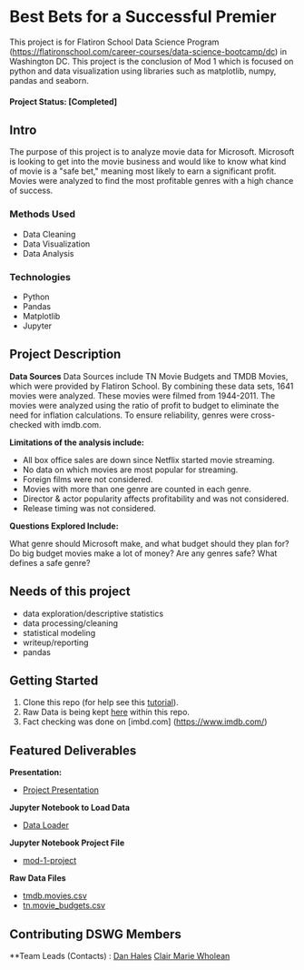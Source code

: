 # Best Bets for a Successful Premier
This project is for Flatiron School Data Science Program (https://flatironschool.com/career-courses/data-science-bootcamp/dc) in Washington DC. This project is the conclusion of Mod 1 which is focused on python and data visualization using libraries such as matplotlib, numpy, pandas and seaborn.

#### Project Status: [Completed]

## Intro
The purpose of this project is to analyze movie data for Microsoft. Microsoft is looking to get into the movie business and would like to know what kind of movie is a "safe bet," meaning most likely to earn a significant profit. Movies were analyzed to find the most profitable genres with a high chance of success.

### Methods Used
* Data Cleaning 
* Data Visualization
* Data Analysis

### Technologies
* Python
* Pandas
* Matplotlib
* Jupyter

## Project Description

__Data Sources__
Data Sources include TN Movie Budgets and TMDB Movies, which were provided by Flatiron School. By combining these data sets, 1641 movies were analyzed. These movies were filmed from 1944-2011. The movies were analyzed using the ratio of profit to budget to eliminate the need for inflation calculations. To ensure reliability, genres were cross-checked with imdb.com. 

__Limitations of the analysis include:__
- All box office sales are down since Netflix started movie streaming.
- No data on which movies are most popular for streaming.
- Foreign films were not considered.
- Movies with more than one genre are counted in each genre.
- Director & actor popularity affects profitability and was not considered.
- Release timing was not considered.

__Questions Explored Include:__

What genre should Microsoft make, and what budget should they plan for?
Do big budget movies make a lot of money?
Are any genres safe?
What defines a safe genre?

## Needs of this project

- data exploration/descriptive statistics
- data processing/cleaning
- statistical modeling
- writeup/reporting
- pandas

## Getting Started

1. Clone this repo (for help see this [tutorial](https://help.github.com/articles/cloning-a-repository/)).
2. Raw Data is being kept [here](https://github.com/danhales/mod-1-project/tree/master) within this repo.
3. Fact checking was done on [imbd.com] (https://www.imdb.com/)

## Featured Deliverables

__Presentation:__
* [Project Presentation](clair-marie-and-dan-mod1-project.pdf)

__Jupyter Notebook to Load Data__
* [Data Loader](data_loader.py)

__Jupyter Notebook Project File__
* [mod-1-project](mod-1-project.ipynb)

__Raw Data Files__
* [tmdb.movies.csv](tmdb.movies.csv)
* [tn.movie_budgets.csv](tn.movie_budgets.csv)

## Contributing DSWG Members

**Team Leads (Contacts) : 
[Dan Hales](https://github.com/[danhales])
[Clair Marie Wholean](https://github.com/[clairmarie8])


